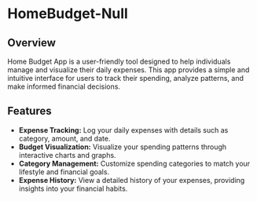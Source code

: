 # HomeBudget-Null

## Overview

Home Budget App is a user-friendly tool designed to help
individuals manage and visualize their daily expenses. 
This app provides a simple and intuitive interface for users to track 
their spending, analyze patterns, and make informed financial decisions.

## Features

- **Expense Tracking:** Log your daily expenses with details such as category, amount, and date.
- **Budget Visualization:** Visualize your spending patterns through interactive charts and graphs.
- **Category Management:** Customize spending categories to match your lifestyle and financial goals.
- **Expense History:** View a detailed history of your expenses, providing insights into your financial habits.
